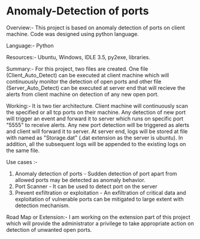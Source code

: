 # Anomaly-Detection of ports 

Overview:- 
This project is based on anomaly detection of ports on client machine. Code was designed using python language.

Language:- 
Python

Resources:-
Ubuntu, Windows, IDLE 3.5, py2exe, libraries. 

Summary:- 
For this project, two files are created. One file (Client_Auto_Detect) can be executed at client machine which will continuously monitor the detection of open ports and other file (Server_Auto_Detect) can be executed at server end that will recieve the alerts from client machine on detection of any new open port. 

Working:-
It is two tier architecture. Client machine will continuously scan the specified or all tcp ports on their machine. Any detection of new port will trigger an event and forward it to server which runs on specific port "5555" to receive alerts. Any new port detection will be triggered as alerts and client will forward it to server. At server end, logs will be stored at file with named as  "Storage.dat" (.dat extension as the server is ubuntu). In addition, all the subsequent logs will be appended to the existing logs on the same file.

Use cases :- 
1. Anomaly detection of ports - Sudden detection of port apart from allowed ports may be detected as anomaly behavior. 
2. Port Scanner - It can be used to detect port on the server 
3. Prevent exfiltration or exploitation - An exfiltration of critical data and exploitation of vulnerable ports can be mitigated to large extent with detection mechanism. 

Road Map or Extension:- 
I am working on the extension part of this project which will provide the administrator a privilege to take appropriate action on detection of unwanted open ports.  






